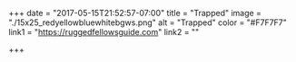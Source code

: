 +++
date = "2017-05-15T21:52:57-07:00"
title = "Trapped"
image = "./15x25_redyellowbluewhitebgws.png"
alt = "Trapped"
color = "#F7F7F7"
link1 = "https://ruggedfellowsguide.com"
link2 = ""

+++
